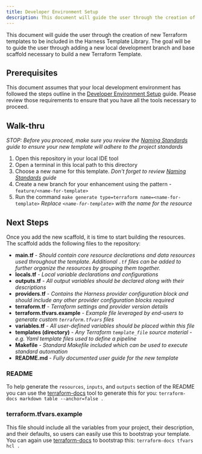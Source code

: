 ```yaml
---
title: Developer Environment Setup
description: This document will guide the user through the creation of new Terraform templates to be included in the Harness Template Library.
---
```


This document will guide the user through the creation of new Terraform templates to be included in the Harness Template Library. The goal will be to guide the user through adding a new local development branch and base scaffold necessary to build a new Terraform Template.

## Prerequisites

This document assumes that your local development environment has followed the steps outline in the [Developer Environment Setup](./developer-env-setup.md) guide.  Please review those requirements to ensure that you have all the tools necessary to proceed.

## Walk-thru

_*STOP*: Before you proceed, make sure you review the [Naming Standards](./naming-convention-standards.md) guide to ensure your new template will adhere to the project standards_

1. Open this repository in your local IDE tool
2. Open a terminal in this local path to this directory
3. Choose a new name for this template. _Don't forget to review [Naming Standards](./naming-convention-standards.md) guide_
4. Create a new branch for your enhancement using the pattern - `feature/<name-for-template>`
5. Run the command `make generate type=terraform name=<name-for-template>`
   _Replace `<name-for-template>` with the name for the resource_

## Next Steps
Once you add the new scaffold, it is time to start building the resources.  The scaffold adds the following files to the repository:
- **main.tf** - _Should contain core resource declarations and data resources used throughout the template. Additional `.tf` files can be added to further organize the resources by grouping them together._
- **locals.tf** - _Local variable declarations and configurations_
- **outputs.tf** - _All output variables should be declared along with their descriptions_
- **providers.tf** - _Contains the Harness provider configuration block and should include any other provider configuration blocks required_
- **terraform.tf** - _Terraform settings and provider version details_
- **terraform.tfvars.example** - _Example file leveraged by end-users to generate custom `terraform.tfvars` files_
- **variables.tf** - _All user-defined variables should be placed within this file_
- **templates (directory)** - _Any Terraform `template_file` source material - e.g. Yaml template files used to define a pipeline_
- **Makefile** - _Standard Makefile included which can be used to execute standard automation_
- **README.md** - _Fully documented user guide for the new template_

### README

To help generate the `resources`, `inputs`, and `outputs` section of the README you can use the [terraform-docs](https://terraform-docs.io/user-guide/installation/) tool to generate this for you: `terraform-docs markdown table --anchor=false . `

### terraform.tfvars.example

This file should include all the variables from your project, their description, and their defaults, so users can easily use this to bootstrap your template. You can again use [terraform-docs](https://terraform-docs.io/user-guide/installation/) to bootstrap this: `terraform-docs tfvars hcl .`
